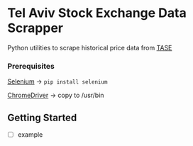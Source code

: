 # Tel Aviv Stock Exchange Data Scrapper
Python utilities to scrape historical price data from [TASE](https://www.tase.co.il/)

### Prerequisites

[Selenium](https://www.selenium.dev/) -> ``` pip install selenium ```

[ChromeDriver](https://chromedriver.chromium.org/) -> copy to /usr/bin

## Getting Started

 * [ ] example

